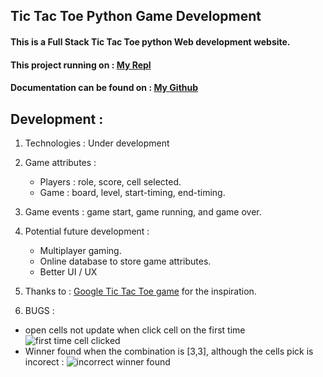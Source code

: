 ## Tic Tac Toe Python Game Development

#### This is a Full Stack Tic Tac Toe python Web development website.

#### This project running on : [My Repl](https://replit.com/@ViktoriusSuwand/AppBrewery-python-Day-83-Tic-Tac-Toe)

#### Documentation can be found on : [My Github](https://github.com/viktoriussuwandi/Tic-Tac-Toe-Python-Game-Development)

## Development :
1. Technologies :
   Under development
   
2. Game attributes :
   - Players : role, score, cell selected.
   - Game    : board, level, start-timing, end-timing.

3. Game events : game start, game running, and game over.

4. Potential future development :
   - Multiplayer gaming.
   - Online database to store game attributes.
   - Better UI / UX

5. Thanks to :
   [Google Tic Tac Toe game](https://www.google.com/search?q=google+tic+tac+toe&rlz=1C1CHBD_enID945ID945&oq=google+tic&aqs=chrome.0.69i59j0i131i433i512j69i57j0i512l7.2550j0j9&sourceid=chrome&ie=UTF-8) for the inspiration.

6. BUGS :
- open cells not update when click cell on the first time
  ![first time cell clicked](first%20time%20cell%20clicked.jpg)
- Winner found when the combination is [3,3], although the cells pick is incorect :
  ![incorrect winner found](incorrect%20winner%20found.jpg)